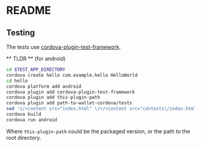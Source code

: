 # README

## Testing

The tests use [cordova-plugin-test-framework](https://github.com/apache/cordova-plugin-test-framework).

** TLDR ** (for android)

```sh
cd $TEST_APP_DIRECTORY 
cordova create hello com.example.hello HelloWorld
cd hello
cordova platform add android 
cordova plugin add cordova-plugin-test-framework
cordova plugin add this-plugin-path
cordova plugin add path-to-wallet-cordova/tests
sed 's/<content src="index.html" \/>/<content src="cdvtests\/index.html" \/>/' config.xml -i
cordova build
cordova run android
```

Where `this-plugin-path` could be the packaged version, or the path to the root directory.